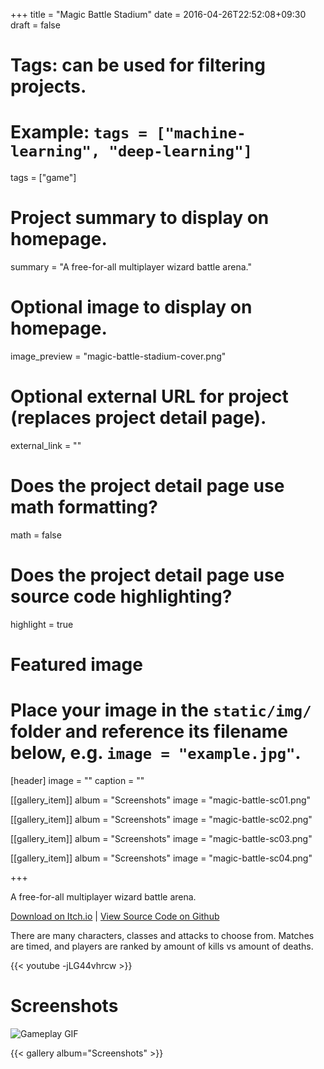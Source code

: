+++
title = "Magic Battle Stadium"
date = 2016-04-26T22:52:08+09:30
draft = false

# Tags: can be used for filtering projects.
# Example: `tags = ["machine-learning", "deep-learning"]`
tags = ["game"]

# Project summary to display on homepage.
summary = "A free-for-all multiplayer wizard battle arena."

# Optional image to display on homepage.
image_preview = "magic-battle-stadium-cover.png"

# Optional external URL for project (replaces project detail page).
external_link = ""

# Does the project detail page use math formatting?
math = false

# Does the project detail page use source code highlighting?
highlight = true

# Featured image
# Place your image in the `static/img/` folder and reference its filename below, e.g. `image = "example.jpg"`.
[header]
image = ""
caption = ""

[[gallery_item]]
album = "Screenshots"
image = "magic-battle-sc01.png"

[[gallery_item]]
album = "Screenshots"
image = "magic-battle-sc02.png"

[[gallery_item]]
album = "Screenshots"
image = "magic-battle-sc03.png"

[[gallery_item]]
album = "Screenshots"
image = "magic-battle-sc04.png"

+++

A free-for-all multiplayer wizard battle arena.

[Download on Itch.io](https://jackv24.itch.io/magic-battle-stadium) | [View Source Code on Github](https://github.com/jackv24/Magic-Battle-Stadium)

There are many characters, classes and attacks to choose from. Matches are timed, and players are ranked by amount of kills vs amount of deaths.

{{< youtube -jLG44vhrcw >}}

# Screenshots

![Gameplay GIF](/img/magic-battle.gif)

{{< gallery album="Screenshots" >}}